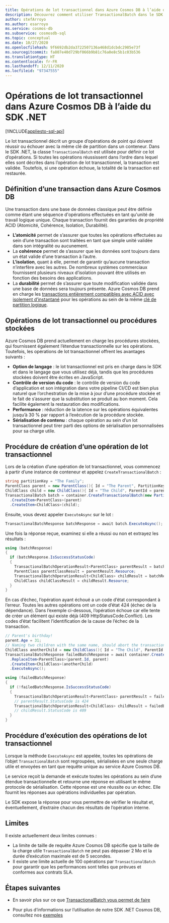 ```yaml
---
title: Opérations de lot transactionnel dans Azure Cosmos DB à l’aide du SDK .NET
description: Découvrez comment utiliser TransactionalBatch dans le SDK .NET Azure Cosmos DB pour effectuer un groupe d’opérations de point qui réussissent ou échouent.
author: stefArroyo
ms.author: esarroyo
ms.service: cosmos-db
ms.subservice: cosmosdb-sql
ms.topic: conceptual
ms.date: 10/27/2020
ms.openlocfilehash: 9f6692db2da3722507136a468d1dcbdc2985e73f
ms.sourcegitcommit: fa807e40d729bf066b9b81c76a0e8c5b1c03b536
ms.translationtype: HT
ms.contentlocale: fr-FR
ms.lasthandoff: 12/11/2020
ms.locfileid: "97347555"
---
```

# <a name="transactional-batch-operations-in-azure-cosmos-db-using-the-net-sdk"></a>Opérations de lot transactionnel dans Azure Cosmos DB à l’aide du SDK .NET
[!INCLUDE[appliesto-sql-api](includes/appliesto-sql-api.md)]

Le lot transactionnel décrit un groupe d’opérations de point qui doivent réussir ou échouer avec la même clé de partition dans un conteneur. Dans le SDK .NET, la classe `TransactionalBatch` est utilisée pour définir ce lot d’opérations. Si toutes les opérations réussissent dans l’ordre dans lequel elles sont décrites dans l’opération de lot transactionnel, la transaction est validée. Toutefois, si une opération échoue, la totalité de la transaction est restaurée.

## <a name="whats-a-transaction-in-azure-cosmos-db"></a>Définition d’une transaction dans Azure Cosmos DB

Une transaction dans une base de données classique peut être définie comme étant une séquence d'opérations effectuées en tant qu'unité de travail logique unique. Chaque transaction fournit des garanties de propriété ACID (Atomicité, Cohérence, Isolation, Durabilité).

* **L’atomicité** permet de s’assurer que toutes les opérations effectuées au sein d’une transaction sont traitées en tant que simple unité validée dans son intégralité ou aucunement.
* La **cohérence** permet de s’assurer que les données sont toujours dans un état valide d’une transaction à l’autre.
* **L’isolation**, quant à elle, permet de garantir qu’aucune transaction n’interfère avec les autres. De nombreux systèmes commerciaux fournissent plusieurs niveaux d’isolation pouvant être utilisés en fonction des besoins des applications.
* La **durabilité** permet de s’assurer que toute modification validée dans une base de données sera toujours présente.
Azure Cosmos DB prend en charge les [transactions entièrement compatibles avec ACID avec isolement d’instantané](database-transactions-optimistic-concurrency.md) pour les opérations au sein de la même [clé de partition logique](partitioning-overview.md).

## <a name="transactional-batch-operations-vs-stored-procedures"></a>Opérations de lot transactionnel ou procédures stockées

Azure Cosmos DB prend actuellement en charge les procédures stockées, qui fournissent également l’étendue transactionnelle sur les opérations. Toutefois, les opérations de lot transactionnel offrent les avantages suivants :

* **Option de langage** : le lot transactionnel est pris en charge dans le SDK et dans le langage que vous utilisez déjà, tandis que les procédures stockées doivent être écrites en JavaScript.
* **Contrôle de version du code** : le contrôle de version du code d’application et son intégration dans votre pipeline CI/CD est bien plus naturel que l’orchestration de la mise à jour d’une procédure stockée et le fait de s’assurer que la substitution se produit au bon moment. Cela facilite également la restauration des modifications.
* **Performance** : réduction de la latence sur les opérations équivalentes jusqu’à 30 % par rapport à l’exécution de la procédure stockée.
* **Sérialisation de contenu** : chaque opération au sein d’un lot transactionnel peut tirer parti des options de sérialisation personnalisées pour sa charge utile.

## <a name="how-to-create-a-transactional-batch-operation"></a>Procédure de création d’une opération de lot transactionnel

Lors de la création d’une opération de lot transactionnel, vous commencez à partir d’une instance de conteneur et appelez `CreateTransactionalBatch` :

```csharp
string partitionKey = "The Family";
ParentClass parent = new ParentClass(){ Id = "The Parent", PartitionKey = partitionKey, Name = "John", Age = 30 };
ChildClass child = new ChildClass(){ Id = "The Child", ParentId = parent.Id, PartitionKey = partitionKey };
TransactionalBatch batch = container.CreateTransactionalBatch(new PartitionKey(parent.PartitionKey)) 
  .CreateItem<ParentClass>(parent)
  .CreateItem<ChildClass>(child);
```

Ensuite, vous devez appeler `ExecuteAsync` sur le lot :

```csharp
TransactionalBatchResponse batchResponse = await batch.ExecuteAsync();
```

Une fois la réponse reçue, examinez si elle a réussi ou non et extrayez les résultats :

```csharp
using (batchResponse)
{
  if (batchResponse.IsSuccessStatusCode)
  {
    TransactionalBatchOperationResult<ParentClass> parentResult = batchResponse.GetOperationResultAtIndex<ParentClass>(0);
    ParentClass parentClassResult = parentResult.Resource;
    TransactionalBatchOperationResult<ChildClass> childResult = batchResponse.GetOperationResultAtIndex<ChildClass>(1);
    ChildClass childClassResult = childResult.Resource;
  }
}
```

En cas d’échec, l’opération ayant échoué a un code d’état correspondant à l’erreur. Toutes les autres opérations ont un code d’état 424 (échec de la dépendance). Dans l’exemple ci-dessous, l’opération échoue car elle tente de créer un élément qui existe déjà (409 HttpStatusCode.Conflict). Les codes d’état facilitent l’identification de la cause de l’échec de la transaction.

```csharp
// Parent's birthday!
parent.Age = 31;
// Naming two children with the same name, should abort the transaction
ChildClass anotherChild = new ChildClass(){ Id = "The Child", ParentId = parent.Id, PartitionKey = partitionKey };
TransactionalBatchResponse failedBatchResponse = await container.CreateTransactionalBatch(new PartitionKey(partitionKey))
  .ReplaceItem<ParentClass>(parent.Id, parent)
  .CreateItem<ChildClass>(anotherChild)
  .ExecuteAsync();

using (failedBatchResponse)
{
  if (!failedBatchResponse.IsSuccessStatusCode)
  {
    TransactionalBatchOperationResult<ParentClass> parentResult = failedBatchResponse.GetOperationResultAtIndex<ParentClass>(0);
    // parentResult.StatusCode is 424
    TransactionalBatchOperationResult<ChildClass> childResult = failedBatchResponse.GetOperationResultAtIndex<ChildClass>(1);
    // childResult.StatusCode is 409
  }
}
```

## <a name="how-are-transactional-batch-operations-executed"></a>Procédure d’exécution des opérations de lot transactionnel

Lorsque la méthode `ExecuteAsync` est appelée, toutes les opérations de l’objet `TransactionalBatch` sont regroupées, sérialisées en une seule charge utile et envoyées en tant que requête unique au service Azure Cosmos DB.

Le service reçoit la demande et exécute toutes les opérations au sein d’une étendue transactionnelle et retourne une réponse en utilisant le même protocole de sérialisation. Cette réponse est une réussite ou un échec. Elle fournit les réponses aux opérations individuelles par opération.

Le SDK expose la réponse pour vous permettre de vérifier le résultat et, éventuellement, d’extraire chacun des résultats de l’opération interne.

## <a name="limitations"></a>Limites

Il existe actuellement deux limites connues :

* La limite de taille de requête Azure Cosmos DB spécifie que la taille de la charge utile `TransactionalBatch` ne peut pas dépasser 2 Mo et la durée d’exécution maximale est de 5 secondes.
* Il existe une limite actuelle de 100 opérations par `TransactionalBatch` pour garantir que les performances sont telles que prévues et conformes aux contrats SLA.

## <a name="next-steps"></a>Étapes suivantes

* En savoir plus sur ce que [TransactionalBatch vous permet de faire](https://github.com/Azure/azure-cosmos-dotnet-v3/tree/master/Microsoft.Azure.Cosmos.Samples/Usage/TransactionalBatch)

* Pour plus d’informations sur l’utilisation de notre SDK .NET Cosmos DB, consultez nos [exemples](sql-api-dotnet-v3sdk-samples.md)
